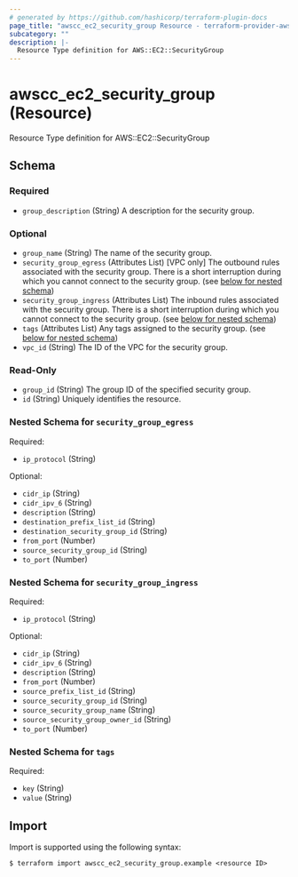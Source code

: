 ```yaml
---
# generated by https://github.com/hashicorp/terraform-plugin-docs
page_title: "awscc_ec2_security_group Resource - terraform-provider-awscc"
subcategory: ""
description: |-
  Resource Type definition for AWS::EC2::SecurityGroup
---
```


# awscc_ec2_security_group (Resource)

Resource Type definition for AWS::EC2::SecurityGroup



<!-- schema generated by tfplugindocs -->
## Schema

### Required

- `group_description` (String) A description for the security group.

### Optional

- `group_name` (String) The name of the security group.
- `security_group_egress` (Attributes List) [VPC only] The outbound rules associated with the security group. There is a short interruption during which you cannot connect to the security group. (see [below for nested schema](#nestedatt--security_group_egress))
- `security_group_ingress` (Attributes List) The inbound rules associated with the security group. There is a short interruption during which you cannot connect to the security group. (see [below for nested schema](#nestedatt--security_group_ingress))
- `tags` (Attributes List) Any tags assigned to the security group. (see [below for nested schema](#nestedatt--tags))
- `vpc_id` (String) The ID of the VPC for the security group.

### Read-Only

- `group_id` (String) The group ID of the specified security group.
- `id` (String) Uniquely identifies the resource.

<a id="nestedatt--security_group_egress"></a>
### Nested Schema for `security_group_egress`

Required:

- `ip_protocol` (String)

Optional:

- `cidr_ip` (String)
- `cidr_ipv_6` (String)
- `description` (String)
- `destination_prefix_list_id` (String)
- `destination_security_group_id` (String)
- `from_port` (Number)
- `source_security_group_id` (String)
- `to_port` (Number)


<a id="nestedatt--security_group_ingress"></a>
### Nested Schema for `security_group_ingress`

Required:

- `ip_protocol` (String)

Optional:

- `cidr_ip` (String)
- `cidr_ipv_6` (String)
- `description` (String)
- `from_port` (Number)
- `source_prefix_list_id` (String)
- `source_security_group_id` (String)
- `source_security_group_name` (String)
- `source_security_group_owner_id` (String)
- `to_port` (Number)


<a id="nestedatt--tags"></a>
### Nested Schema for `tags`

Required:

- `key` (String)
- `value` (String)

## Import

Import is supported using the following syntax:

```shell
$ terraform import awscc_ec2_security_group.example <resource ID>
```
